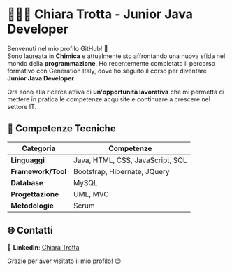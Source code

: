 # 👩🏻‍💻 Chiara Trotta - Junior Java Developer

Benvenuti nel mio profilo GitHub! 🎉  
Sono laureata in **Chimica** e attualmente sto affrontando una nuova sfida nel mondo della **programmazione**. 
Ho recentemente completato il percorso formativo con Generation Italy, dove ho seguito il corso per diventare **Junior Java Developer**.


Ora sono alla ricerca attiva di **un'opportunità lavorativa** che mi permetta di mettere in pratica le competenze acquisite e continuare a crescere nel settore IT.

## 🔧 Competenze Tecniche

| **Categoria**       | **Competenze**                                           |
|----------------------|---------------------------------------------------------|
| **Linguaggi**        | Java, HTML, CSS, JavaScript, SQL                        |
| **Framework/Tool**   | Bootstrap, Hibernate, JQuery                            |
| **Database**         | MySQL                                                   |
| **Progettazione**    | UML, MVC                                                |
| **Metodologie**      | Scrum                                                   |

## 🌐 Contatti

📌 **LinkedIn**: [Chiara Trotta](https://www.linkedin.com/in/chiara-trotta)  

Grazie per aver visitato il mio profilo! 😊

